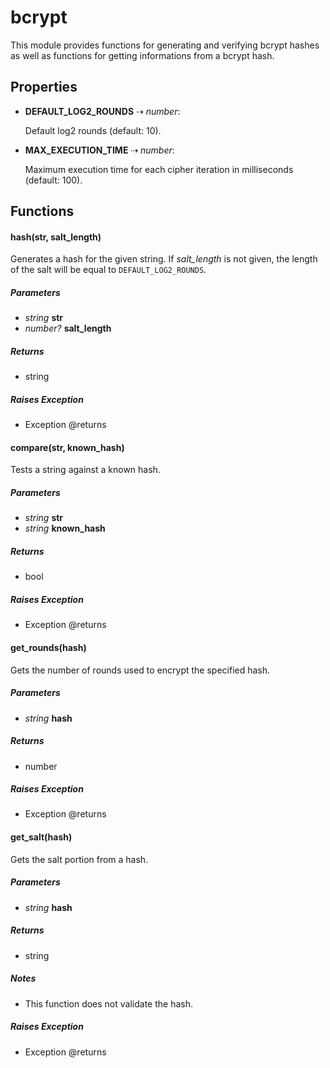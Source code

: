 # bcrypt
This module provides functions for generating and verifying bcrypt 
hashes as well as functions for getting informations from a bcrypt hash.

## Properties

- **DEFAULT\_LOG2\_ROUNDS** &#8674; _number_:

  Default log2 rounds (default: 10).

- **MAX\_EXECUTION\_TIME** &#8674; _number_:

  Maximum execution time for each cipher iteration in 
milliseconds (default: 100).


## Functions

#### hash(str, salt_length)

Generates a hash for the given string. If _salt_length_ is not given, 
the length of the salt will be equal to `DEFAULT_LOG2_ROUNDS`.

##### Parameters

- _string_ **str**
- _number?_ **salt_length**

##### Returns

- string
##### Raises Exception

- Exception
@returns



#### compare(str, known_hash)

Tests a string against a known hash.

##### Parameters

- _string_ **str**
- _string_ **known_hash**

##### Returns

- bool
##### Raises Exception

- Exception
@returns



#### get\_rounds(hash)

Gets the number of rounds used to encrypt the specified hash.

##### Parameters

- _string_ **hash**

##### Returns

- number
##### Raises Exception

- Exception
@returns



#### get\_salt(hash)

Gets the salt portion from a hash.

##### Parameters

- _string_ **hash**

##### Returns

- string
##### Notes

- This function does not validate the hash.
##### Raises Exception

- Exception
@returns



